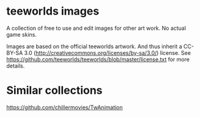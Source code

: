# teeworlds images
A collection of free to use and edit images for other art work. No actual game skins.


Images are based on the official teeworlds artwork. And thus inherit a CC-BY-SA 3.0 (http://creativecommons.org/licenses/by-sa/3.0/) license.
See https://github.com/teeworlds/teeworlds/blob/master/license.txt for more details.

# Similar collections

https://github.com/chillermovies/TwAnimation
